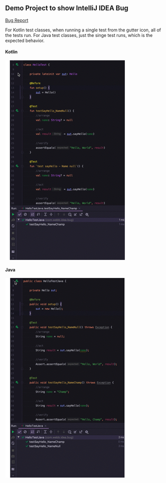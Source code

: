 ## Demo Project to show IntelliJ IDEA Bug

[Bug Report](https://youtrack.jetbrains.com/issue/IDEA-225554)

For Kotlin test classes, when running a single test from the gutter icon, all of the tests run. For Java test classes, just the singe test runs, which is the expected behavior.


#### Kotlin

![gif of kotlin test class](Kotlin.gif)
#### Java
![gif of java test class](Java.gif)

